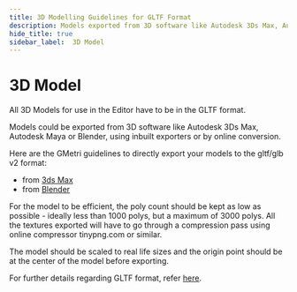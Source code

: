 ```yaml
---
title: 3D Modelling Guidelines for GLTF Format
description: Models exported from 3D software like Autodesk 3Ds Max, Autodesk Maya or Blender to gltf/glb v2 format. Find 3D Modelling Guidelines on GMetri Documentation.
hide_title: true
sidebar_label:  3D Model
---
```


# 3D Model

All 3D Models for use in the Editor have to be in the GLTF format. 

Models could be exported from 3D software like Autodesk 3Ds Max, Autodesk Maya or Blender, using inbuilt exporters or by online conversion.

Here are the GMetri guidelines to directly export your models to the gltf/glb v2 format:

- from [3ds Max](./export-GLTF-from-3ds-max.md/)
- from [Blender](./export-GLTF-from-blender.md/)


For the model to be efficient, the poly count should be kept as low as possible - ideally less than 1000 polys, but a maximum of 3000 polys. All the textures exported will have to go through a compression pass using online compressor tinypng.com or similar.

The model should be scaled to real life sizes and the origin point should be at the center of the model before exporting. 

For further details regarding GLTF format, refer [here](./export-GLTF-from-blender.md/).
